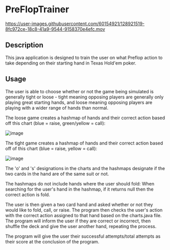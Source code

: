 # PreFlopTrainer

https://user-images.githubusercontent.com/60154921/128921519-8fc972ce-18c8-41a9-9544-9158370e4efc.mov


## Description

This java application is designed to train the user on what Preflop action to take depending on their starting hand in Texas Hold'em poker. 

## Usage 

The user is able to choose whether or not the game being simulated is generally tight or loose - tight meaning opposing players are generally only playing great starting hands, and loose meaning opposing players are playing with a wider range of hands than normal. 

The loose game creates a hashmap of hands and their correct action based off this chart (blue = raise, green/yellow = call): 

![image](https://user-images.githubusercontent.com/60154921/128922142-4708e0cf-d694-48e9-8daf-f4c8e9147df5.png)

The tight game creates a hashmap of hands and their correct action based off of this chart (blue = raise, yellow = call): 

![image](https://user-images.githubusercontent.com/60154921/128922040-4a665e21-7314-4d52-99c3-83e4ec5fda60.png)

The 'o' and 's' designations in the charts and the hashmaps designate if the two cards in the hand are of the same suit or not. 

The hashmaps do not include hands where the user should fold: When searching for the user's hand in the hashmap, if it returns null then the correct action is fold.

The user is then given a two card hand and asked whether or not they would like to fold, call, or raise. The program then checks the user's action with the correct action assigned to that hand based on the charts.java file. The program will inform the user if they are correct or incorrect, then shuffle the deck and give the user another hand, repeating the process. 

The program will give the user their successful attempts/total attempts as their score at the conclusion of the program.
